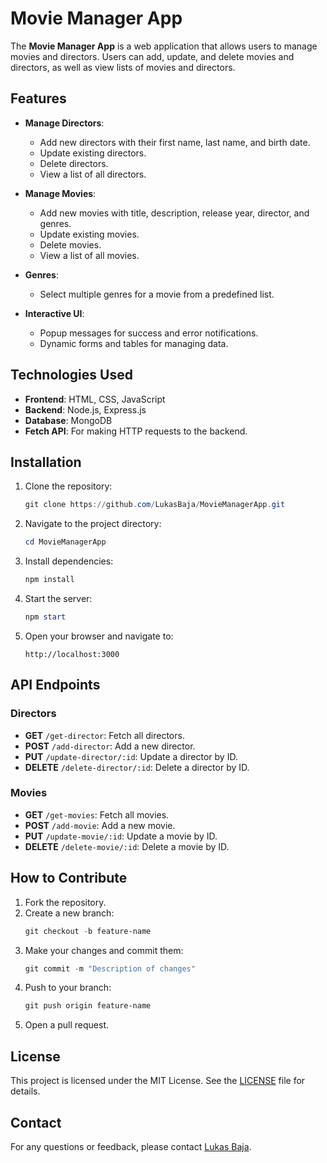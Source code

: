 # Movie Manager App

The **Movie Manager App** is a web application that allows users to manage movies and directors. Users can add, update, and delete movies and directors, as well as view lists of movies and directors.

## Features

- **Manage Directors**:

  - Add new directors with their first name, last name, and birth date.
  - Update existing directors.
  - Delete directors.
  - View a list of all directors.

- **Manage Movies**:

  - Add new movies with title, description, release year, director, and genres.
  - Update existing movies.
  - Delete movies.
  - View a list of all movies.

- **Genres**:

  - Select multiple genres for a movie from a predefined list.

- **Interactive UI**:
  - Popup messages for success and error notifications.
  - Dynamic forms and tables for managing data.

## Technologies Used

- **Frontend**: HTML, CSS, JavaScript
- **Backend**: Node.js, Express.js
- **Database**: MongoDB
- **Fetch API**: For making HTTP requests to the backend.

## Installation

1. Clone the repository:

   ```powershell
   git clone https://github.com/LukasBaja/MovieManagerApp.git
   ```

2. Navigate to the project directory:

   ```powershell
   cd MovieManagerApp
   ```

3. Install dependencies:

   ```powershell
   npm install
   ```

4. Start the server:

   ```powershell
   npm start
   ```

5. Open your browser and navigate to:
   ```
   http://localhost:3000
   ```

## API Endpoints

### Directors

- **GET** `/get-director`: Fetch all directors.
- **POST** `/add-director`: Add a new director.
- **PUT** `/update-director/:id`: Update a director by ID.
- **DELETE** `/delete-director/:id`: Delete a director by ID.

### Movies

- **GET** `/get-movies`: Fetch all movies.
- **POST** `/add-movie`: Add a new movie.
- **PUT** `/update-movie/:id`: Update a movie by ID.
- **DELETE** `/delete-movie/:id`: Delete a movie by ID.

## How to Contribute

1. Fork the repository.
2. Create a new branch:
   ```powershell
   git checkout -b feature-name
   ```
3. Make your changes and commit them:
   ```powershell
   git commit -m "Description of changes"
   ```
4. Push to your branch:
   ```powershell
   git push origin feature-name
   ```
5. Open a pull request.

## License

This project is licensed under the MIT License. See the [LICENSE](LICENSE) file for details.

## Contact

For any questions or feedback, please contact [Lukas Baja](mailto:your-email@example.com).
